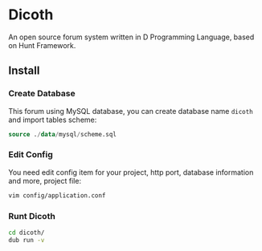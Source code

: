 # Dicoth
An open source forum system written in D Programming Language, based on Hunt Framework.

## Install

### Create Database
This forum using MySQL database, you can create database name `dicoth` and import tables scheme:
```SQL
source ./data/mysql/scheme.sql
```

### Edit Config
You need edit config item for your project, http port, database information and more, project file:
```sh
vim config/application.conf
```

### Runt Dicoth
```sh
cd dicoth/
dub run -v
```
